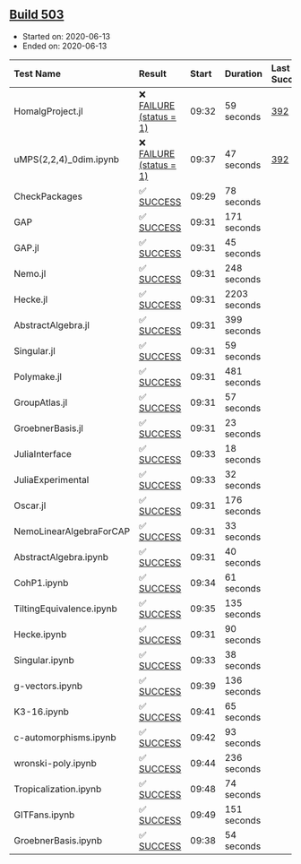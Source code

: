 ## [Build 503](https://oscarci.mathematik.uni-kl.de/job/oscar-julia-1.4/503/)

* Started on: 2020-06-13
* Ended on: 2020-06-13

| Test Name    | Result | Start | Duration | Last Success | First Failure |
|:-------------|:-------|:------|:---------|:-------------|:--------------|
| HomalgProject.jl | ❌ [FAILURE (status = 1)](https://oscarci.mathematik.uni-kl.de/job/oscar-julia-1.4/503/artifact/logs/build-503/HomalgProject.jl.log) | 09:32 | 59 seconds | [392](https://oscarci.mathematik.uni-kl.de/job/oscar-julia-1.4/392/) | [393](https://oscarci.mathematik.uni-kl.de/job/oscar-julia-1.4/393/) |
| uMPS(2,2,4)_0dim.ipynb | ❌ [FAILURE (status = 1)](https://oscarci.mathematik.uni-kl.de/job/oscar-julia-1.4/503/artifact/logs/build-503/uMPS-2-2-4-_0dim.ipynb.log) | 09:37 | 47 seconds | [392](https://oscarci.mathematik.uni-kl.de/job/oscar-julia-1.4/392/) | [393](https://oscarci.mathematik.uni-kl.de/job/oscar-julia-1.4/393/) |
| CheckPackages | ✅ [SUCCESS](https://oscarci.mathematik.uni-kl.de/job/oscar-julia-1.4/503/artifact/logs/build-503/CheckPackages.log) | 09:29 | 78 seconds |  |  |
| GAP | ✅ [SUCCESS](https://oscarci.mathematik.uni-kl.de/job/oscar-julia-1.4/503/artifact/logs/build-503/GAP.log) | 09:31 | 171 seconds |  |  |
| GAP.jl | ✅ [SUCCESS](https://oscarci.mathematik.uni-kl.de/job/oscar-julia-1.4/503/artifact/logs/build-503/GAP.jl.log) | 09:31 | 45 seconds |  |  |
| Nemo.jl | ✅ [SUCCESS](https://oscarci.mathematik.uni-kl.de/job/oscar-julia-1.4/503/artifact/logs/build-503/Nemo.jl.log) | 09:31 | 248 seconds |  |  |
| Hecke.jl | ✅ [SUCCESS](https://oscarci.mathematik.uni-kl.de/job/oscar-julia-1.4/503/artifact/logs/build-503/Hecke.jl.log) | 09:31 | 2203 seconds |  |  |
| AbstractAlgebra.jl | ✅ [SUCCESS](https://oscarci.mathematik.uni-kl.de/job/oscar-julia-1.4/503/artifact/logs/build-503/AbstractAlgebra.jl.log) | 09:31 | 399 seconds |  |  |
| Singular.jl | ✅ [SUCCESS](https://oscarci.mathematik.uni-kl.de/job/oscar-julia-1.4/503/artifact/logs/build-503/Singular.jl.log) | 09:31 | 59 seconds |  |  |
| Polymake.jl | ✅ [SUCCESS](https://oscarci.mathematik.uni-kl.de/job/oscar-julia-1.4/503/artifact/logs/build-503/Polymake.jl.log) | 09:31 | 481 seconds |  |  |
| GroupAtlas.jl | ✅ [SUCCESS](https://oscarci.mathematik.uni-kl.de/job/oscar-julia-1.4/503/artifact/logs/build-503/GroupAtlas.jl.log) | 09:31 | 57 seconds |  |  |
| GroebnerBasis.jl | ✅ [SUCCESS](https://oscarci.mathematik.uni-kl.de/job/oscar-julia-1.4/503/artifact/logs/build-503/GroebnerBasis.jl.log) | 09:31 | 23 seconds |  |  |
| JuliaInterface | ✅ [SUCCESS](https://oscarci.mathematik.uni-kl.de/job/oscar-julia-1.4/503/artifact/logs/build-503/JuliaInterface.log) | 09:33 | 18 seconds |  |  |
| JuliaExperimental | ✅ [SUCCESS](https://oscarci.mathematik.uni-kl.de/job/oscar-julia-1.4/503/artifact/logs/build-503/JuliaExperimental.log) | 09:33 | 32 seconds |  |  |
| Oscar.jl | ✅ [SUCCESS](https://oscarci.mathematik.uni-kl.de/job/oscar-julia-1.4/503/artifact/logs/build-503/Oscar.jl.log) | 09:31 | 176 seconds |  |  |
| NemoLinearAlgebraForCAP | ✅ [SUCCESS](https://oscarci.mathematik.uni-kl.de/job/oscar-julia-1.4/503/artifact/logs/build-503/NemoLinearAlgebraForCAP.log) | 09:31 | 33 seconds |  |  |
| AbstractAlgebra.ipynb | ✅ [SUCCESS](https://oscarci.mathematik.uni-kl.de/job/oscar-julia-1.4/503/artifact/logs/build-503/AbstractAlgebra.ipynb.log) | 09:31 | 40 seconds |  |  |
| CohP1.ipynb | ✅ [SUCCESS](https://oscarci.mathematik.uni-kl.de/job/oscar-julia-1.4/503/artifact/logs/build-503/CohP1.ipynb.log) | 09:34 | 61 seconds |  |  |
| TiltingEquivalence.ipynb | ✅ [SUCCESS](https://oscarci.mathematik.uni-kl.de/job/oscar-julia-1.4/503/artifact/logs/build-503/TiltingEquivalence.ipynb.log) | 09:35 | 135 seconds |  |  |
| Hecke.ipynb | ✅ [SUCCESS](https://oscarci.mathematik.uni-kl.de/job/oscar-julia-1.4/503/artifact/logs/build-503/Hecke.ipynb.log) | 09:31 | 90 seconds |  |  |
| Singular.ipynb | ✅ [SUCCESS](https://oscarci.mathematik.uni-kl.de/job/oscar-julia-1.4/503/artifact/logs/build-503/Singular.ipynb.log) | 09:33 | 38 seconds |  |  |
| g-vectors.ipynb | ✅ [SUCCESS](https://oscarci.mathematik.uni-kl.de/job/oscar-julia-1.4/503/artifact/logs/build-503/g-vectors.ipynb.log) | 09:39 | 136 seconds |  |  |
| K3-16.ipynb | ✅ [SUCCESS](https://oscarci.mathematik.uni-kl.de/job/oscar-julia-1.4/503/artifact/logs/build-503/K3-16.ipynb.log) | 09:41 | 65 seconds |  |  |
| c-automorphisms.ipynb | ✅ [SUCCESS](https://oscarci.mathematik.uni-kl.de/job/oscar-julia-1.4/503/artifact/logs/build-503/c-automorphisms.ipynb.log) | 09:42 | 93 seconds |  |  |
| wronski-poly.ipynb | ✅ [SUCCESS](https://oscarci.mathematik.uni-kl.de/job/oscar-julia-1.4/503/artifact/logs/build-503/wronski-poly.ipynb.log) | 09:44 | 236 seconds |  |  |
| Tropicalization.ipynb | ✅ [SUCCESS](https://oscarci.mathematik.uni-kl.de/job/oscar-julia-1.4/503/artifact/logs/build-503/Tropicalization.ipynb.log) | 09:48 | 74 seconds |  |  |
| GITFans.ipynb | ✅ [SUCCESS](https://oscarci.mathematik.uni-kl.de/job/oscar-julia-1.4/503/artifact/logs/build-503/GITFans.ipynb.log) | 09:49 | 151 seconds |  |  |
| GroebnerBasis.ipynb | ✅ [SUCCESS](https://oscarci.mathematik.uni-kl.de/job/oscar-julia-1.4/503/artifact/logs/build-503/GroebnerBasis.ipynb.log) | 09:38 | 54 seconds |  |  |
